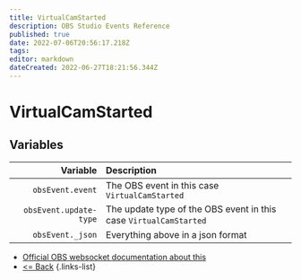 ```yaml
---
title: VirtualCamStarted
description: OBS Studio Events Reference
published: true
date: 2022-07-06T20:56:17.218Z
tags:
editor: markdown
dateCreated: 2022-06-27T18:21:56.344Z
---
```


# VirtualCamStarted

## Variables

| Variable | Description |
|---------:|:------------|
| `obsEvent.event` | The OBS event in this case `VirtualCamStarted`
| `obsEvent.update-type` | The update type of the OBS event in this case `VirtualCamStarted`
| `obsEvent._json` | Everything above in a json format

* [Official OBS websocket documentation about this](https://github.com/obsproject/obs-websocket/blob/4.x-current/docs/generated/protocol.md#virtualCamstarted)
* [<= Back](/en/Broadcasters/OBS/Events)
{.links-list}